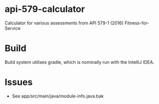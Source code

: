 # api-579-calculator
Calculator for various assessments from API 579-1 (2016) Fitness-for-Service

# Build
Build system utilises gradle, which is nominally run with the IntelliJ IDEA.

# Issues
* See app/src/main/java/module-info.java.bak
